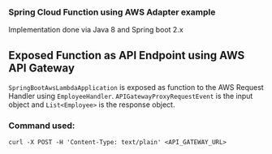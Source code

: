 ### Spring Cloud Function using AWS Adapter example

Implementation done via Java 8 and Spring boot 2.x

## Exposed Function as API Endpoint using AWS API Gateway
`SpringBootAwsLambdaApplication` is exposed as function to the AWS Request Handler using `EmployeeHandler`.
`APIGatewayProxyRequestEvent` is the input object and `List<Employee>` is the response object.

### Command used:

```
curl -X POST -H 'Content-Type: text/plain' <API_GATEWAY_URL>
```

